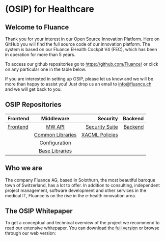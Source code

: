 (OSIP) for Healthcare
============

Welcome to Fluance
----------------------------

Thank you for your interest in our Open Source Innovation Platform. Here on GitHub you will find the full source code of our innovation platform. The system is based on our Fluance EHealth Cockpit V4 (FEC), which has been in operation  for more than 5 years. 

To access our github repositories go to https://github.com/Fluance/ or click on any particular one in the table below.

If you are interested in setting up OSIP, please let us know and we will be more than happy to assist you!
Just drop us an email to info@fluance.ch and we will get back to you.

## OSIP Repositories
| Frontend | Middleware | Security | Backend
|:--------|:-------:|--------:|-------:|
| [Frontend](https://github.com/Fluance/fec-frontend)   | [MW API](https://github.com/Fluance/fec-mw-app)   |[Security Suite](https://github.com/Fluance/fec-mw-security)|[Backend](https://github.com/Fluance/fec-backend)   |
|    | [Common Libraries](https://github.com/Fluance/fec-mw-common-libraries)  | [XACML Policies](https://github.com/Fluance/fec-dc-xacml-policies)    || 
|    | [Configuration](https://github.com/Fluance/fec-configuration)   |    | |
|    | [Base Libraries](https://github.com/Fluance/fec-mw-app-base)   | ||

Who we are
-----------
The company Fluance AG, based in Solothurn, the most beautiful baroque town of Switzerland, has a lot to offer. In addition to consulting, independent project management, software development and other services in the medical IT, Fluance is on the rise in the e-health innovation area. 

The OSIP Whitepaper
--------------
To get a conceptual and technical overview of the project we recommend to read our extensive whitepaper. You can download the [full version]() or browse through our web version:

